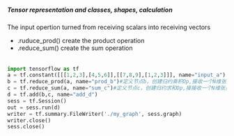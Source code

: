 ##### Tensor representation and classes, shapes, calculation
The input opertion turned from receiving scalars into receiving vectors
* .ruduce_prod() create the product operation
* .reduce_sum() create the sum operation

######  
```python
import tensorflow as tf
a = tf.constant([[[1,2,3],[4,5,6]],[[7,8,9],[1,2,3]]], name="input_a")
b = tf.reduce_prod(a, name="prod_b")#定义节点b，创建归约乘积Op,接收一个N维张量输入,输出张量所有分量(元素)的乘积,以prod_b标识。
c = tf.reduce_sum(a, name="sum_c")#定义节点c，创建归约求和Op,接接收一个N维张量输入,输出张量所有分量(元素)的求和,以sum_c标识。
d = tf.add(b,c, name="add_d")
sess = tf.Session()
out = sess.run(d)
writer = tf.summary.FileWriter('./my_graph', sess.graph)
writer.close()
sess.close()
```
